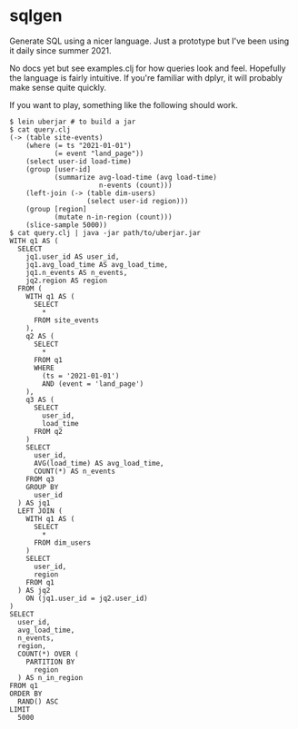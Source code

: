 # sqlgen

Generate SQL using a nicer language. Just a prototype but I've been
using it daily since summer 2021.

No docs yet but see examples.clj for how queries look and feel.
Hopefully the language is fairly intuitive. If you're familiar with
dplyr, it will probably make sense quite quickly.

If you want to play, something like the following should work.
```
$ lein uberjar # to build a jar
$ cat query.clj
(-> (table site-events)
    (where (= ts "2021-01-01")
           (= event "land_page"))
    (select user-id load-time)
    (group [user-id]
           (summarize avg-load-time (avg load-time)
                      n-events (count)))
    (left-join (-> (table dim-users)
                   (select user-id region)))
    (group [region]
           (mutate n-in-region (count)))
    (slice-sample 5000))
$ cat query.clj | java -jar path/to/uberjar.jar
WITH q1 AS (
  SELECT
    jq1.user_id AS user_id,
    jq1.avg_load_time AS avg_load_time,
    jq1.n_events AS n_events,
    jq2.region AS region
  FROM (
    WITH q1 AS (
      SELECT
        *
      FROM site_events
    ),
    q2 AS (
      SELECT
        *
      FROM q1
      WHERE
        (ts = '2021-01-01')
        AND (event = 'land_page')
    ),
    q3 AS (
      SELECT
        user_id,
        load_time
      FROM q2
    )
    SELECT
      user_id,
      AVG(load_time) AS avg_load_time,
      COUNT(*) AS n_events
    FROM q3
    GROUP BY
      user_id
  ) AS jq1
  LEFT JOIN (
    WITH q1 AS (
      SELECT
        *
      FROM dim_users
    )
    SELECT
      user_id,
      region
    FROM q1
  ) AS jq2
    ON (jq1.user_id = jq2.user_id)
)
SELECT
  user_id,
  avg_load_time,
  n_events,
  region,
  COUNT(*) OVER (
    PARTITION BY
      region
  ) AS n_in_region
FROM q1
ORDER BY
  RAND() ASC
LIMIT
  5000
```
